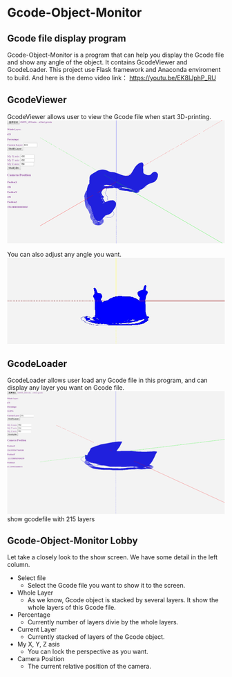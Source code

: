 # Gcode-Object-Monitor

## Gcode file display program
Gcode-Object-Monitor is a program that can help you display the Gcode file and show any angle of the object. It contains GcodeViewer and GcodeLoader. This project use Flask framework and Anaconda enviroment to build. 
And here is the demo video link：
https://youtu.be/EK8IJphP_RU


## GcodeViewer
GcodeViewer allows user to view the Gcode file when start 3D-printing.
![GcodeViewer Demo](gcode-object-monitor/Figures/gcodeviewer.png)

You can also adjust any angle you want.
![GcodeViewer Demo](gcode-object-monitor/Figures/cameraImage1.jpg)

## GcodeLoader
GcodeLoader allows user load any Gcode file in this program, and can display any layer you want on Gcode file.
![GcodeViewer Demo](gcode-object-monitor/Figures/gcodefile_stacks_215.png)
show gcodefile with 215 layers


## Gcode-Object-Monitor Lobby
Let take a closely look to the show screen. We have some detail in the left column.  
+ Select file 
    - Select the Gcode file you want to show it to the screen.
+ Whole Layer 
    - As we know, Gcode object is stacked by several layers. It show the whole layers of this Gcode file.
+ Percentage 
    - Currently number of layers divie by the whole layers.
+ Current Layer 
    - Currently stacked of layers of the Gcode object. 
+ My X, Y, Z asis 
    - You can lock the perspective as you want.
+ Camera Position 
    - The current relative position of the camera.

